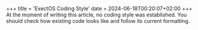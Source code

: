 +++
title = 'ExectOS Coding Style'
date = 2024-06-18T00:20:07+02:00
+++
At the moment of writing this article, no coding style was established. You should check how existing code looks like and
follow its current formatting.

